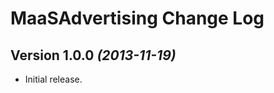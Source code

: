 MaaSAdvertising Change Log
==========================

Version 1.0.0 *(2013-11-19)*
----------------------------
 * Initial release.
